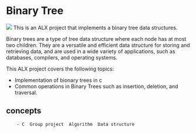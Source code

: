 # Binary Tree
![](https://res.cloudinary.com/practicaldev/image/fetch/s--jhfHLfge--/c_limit%2Cf_auto%2Cfl_progressive%2Cq_66%2Cw_880/https://dev-to-uploads.s3.amazonaws.com/i/qpsgkhgccjrjn9ybxb6l.gif)
This is an ALX project that implements a binary tree data structures.

Binary trees are a type of tree data structure where each node has at most two children. They are a versatile and efficient data structure for storing and retrieving data, and are used in a wide variety of applications, such as databases, compilers, and operating systems.

This ALX project covers the following topics:
- Implementation of bionary trees in c
- Common operations in Binary Trees such as insertion, deletion, and traversal.

## concepts
        - C  Group project  Algorithm  Data structure
